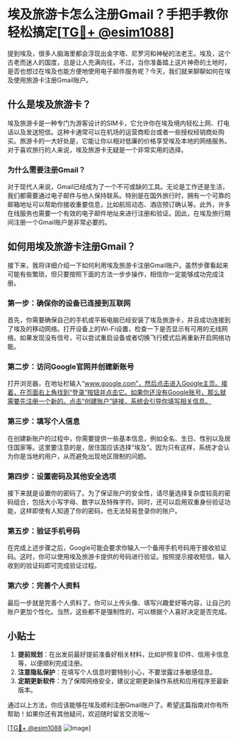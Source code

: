 # 埃及旅游卡怎么注册Gmail？手把手教你轻松搞定[[TG💪+ @esim1088](https://t.me/s/esim1088)]

提到埃及，很多人脑海里都会浮现出金字塔、尼罗河和神秘的法老王。埃及，这个古老而迷人的国度，总是让人充满向往。不过，当你准备踏上这片神奇的土地时，是否也想过在埃及也能方便地使用电子邮件服务呢？今天，我们就来聊聊如何在埃及使用旅游卡注册Gmail账户。

## 什么是埃及旅游卡？

埃及旅游卡是一种专门为游客设计的SIM卡，它允许你在埃及境内轻松上网、打电话以及发送短信。这种卡通常可以在机场的运营商柜台或者一些授权经销商处购买。旅游卡的一大好处是，它能让你以相对低廉的价格享受埃及本地的网络服务。对于喜欢旅行的人来说，埃及旅游卡无疑是一个非常实用的选择。

### 为什么需要注册Gmail？

对于现代人来说，Gmail已经成为了一个不可或缺的工具。无论是工作还是生活，我们都需要通过电子邮件与他人保持联系。特别是在国外旅行时，拥有一个可靠的邮箱地址可以帮助你接收重要信息，比如航班动态、酒店预订确认等。此外，许多在线服务也需要一个有效的电子邮件地址来进行注册和验证。因此，在埃及旅行期间注册一个Gmail账户是非常必要的。

## 如何用埃及旅游卡注册Gmail？

接下来，我将详细介绍一下如何利用埃及旅游卡注册Gmail账户。虽然步骤看起来可能有些繁琐，但只要按照下面的方法一步步操作，相信你一定能够成功完成注册。

### 第一步：确保你的设备已连接到互联网

首先，你需要确保自己的手机或平板电脑已经安装了埃及旅游卡，并且成功连接到了埃及的移动网络。打开设备上的Wi-Fi设置，检查一下是否显示有可用的无线网络。如果发现没有信号，可以尝试重启设备或者切换飞行模式后再重新开启网络功能。

### 第二步：访问Google官网并创建新账号

打开浏览器，在地址栏输入“www.google.com”，然后点击进入Google主页。接着，在页面右上角找到“登录”按钮并点击它。如果你还没有Google账号，那么就需要先注册一个新的。点击“创建账户”链接，系统会引导你填写相关信息。

### 第三步：填写个人信息

在创建新账户的过程中，你需要提供一些基本信息，例如全名、生日、性别以及居住国家等。这里要注意的是，居住国应该选择“埃及”。因为只有这样，系统才会认为你是当地的用户，从而避免出现地区限制的问题。

### 第四步：设置密码及其他安全选项

接下来就是设置你的密码了。为了保证账户的安全性，请尽量选择复杂度较高的密码组合，包括大小写字母、数字以及特殊字符。同时，还可以启用双重身份验证功能，这样即使有人知道了你的密码，也无法轻易登录你的账户。

### 第五步：验证手机号码

在完成上述步骤之后，Google可能会要求你输入一个备用手机号码用于接收验证码。这时，你可以使用埃及旅游卡提供的号码进行验证。按照提示接收短信，输入收到的验证码即可完成验证过程。

### 第六步：完善个人资料

最后一步就是完善个人资料了。你可以上传头像、填写兴趣爱好等内容，让自己的账户更加个性化。当然，这些都不是强制性的，可以根据个人喜好决定是否完成。

## 小贴士

1. **提前规划**：在出发前最好提前准备好相关材料，比如护照复印件、信用卡信息等，以便顺利完成注册。
2. **注意隐私保护**：在填写个人信息时要特别小心，不要泄露过多敏感信息。
3. **定期更新软件**：为了保障网络安全，建议定期更新操作系统和应用程序至最新版本。

通过以上方法，你应该能够在埃及顺利注册Gmail账户了。希望这篇指南对你有所帮助！如果你还有其他疑问，欢迎随时留言交流哦～

[[TG💪+ @esim1088](https://t.me/s/esim1088) ![Image](https://i.postimg.cc/4NQfJmqS/Snipaste-2025-05-13-00-14-12.png)]